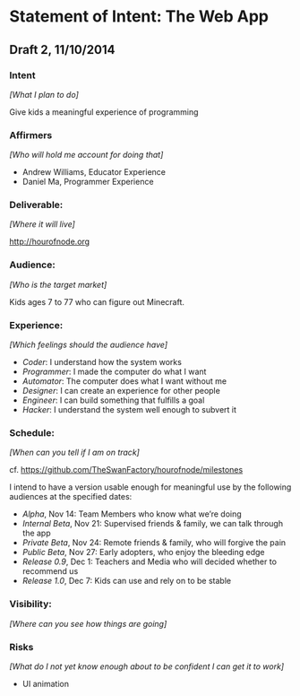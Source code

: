 # Statement of Intent: The Web App

## Draft 2, 11/10/2014


### Intent
_[What I plan to do]_

Give kids a meaningful experience of programming

### Affirmers
_[Who will hold me account for doing that]_

- Andrew Williams, Educator Experience
- Daniel Ma, Programmer Experience

### Deliverable: 
_[Where it will live]_

http://hourofnode.org

### Audience:
_[Who is the target market]_

Kids ages 7 to 77 who can figure out Minecraft.

### Experience:
_[Which feelings should the audience have]_

- *Coder*: I understand how the system works
- *Programmer*: I made the computer do what I want
- *Automator*: The computer does what I want without me
- *Designer*: I can create an experience for other people
- *Engineer*: I can build something that fulfills a goal
- *Hacker*: I understand the system well enough to subvert it

### Schedule:
_[When can you tell if I am on track]_

cf. https://github.com/TheSwanFactory/hourofnode/milestones

I intend to have a version usable enough for meaningful use by the following audiences at the specified dates:

- *Alpha*, Nov 14: Team Members who know what we’re doing
- *Internal Beta*, Nov 21: Supervised friends & family, we can talk through the app
- *Private Beta*, Nov 24: Remote friends & family, who will forgive the pain
- *Public Beta*, Nov 27: Early adopters, who enjoy the bleeding edge
- *Release 0.9*, Dec 1: Teachers and Media who will decided whether to recommend us
- *Release 1.0*, Dec 7: Kids can use and rely on to be stable

### Visibility:
_[Where can you see how things are going]_

### Risks
_[What do I not yet know enough about to be confident I can get it to work]_

- UI animation
